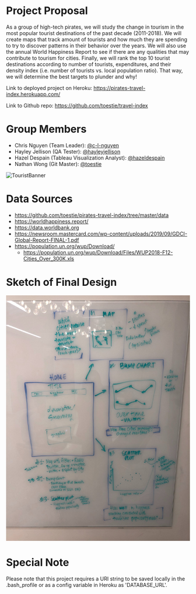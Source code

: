 # Project Proposal
As a group of high-tech pirates, we will study the change in tourism in the most popular tourist destinations of the past decade (2011-2018). We will create maps that track amount of tourists and how much they are spending to try to discover patterns in their behavior over the years. We will also use the annual World Happiness Report to see if there are any qualities that may contribute to tourism for cities. Finally, we will rank the top 10 tourist destinations according to number of tourists, expenditures, and their density index (i.e. number of tourists vs. local population ratio). That way, we will determine the best targets to plunder and why!

Link to deployed project on Heroku: https://pirates-travel-index.herokuapp.com/

Link to Github repo: https://github.com/toestie/travel-index

# Group Members
* Chris Nguyen (Team Leader): [@c-l-nguyen](https://github.com/c-l-nguyen)
* Hayley Jellison (QA Tester): [@hayleyjellison](https://github.com/hayleyjellison)
* Hazel Despain (Tableau Visualization Analyst): [@hazeldespain](https://github.com/hazeldespain)
* Nathan Wong (Git Master): [@toestie](https://github.com/toestie)

![TouristBanner](./Pirates-Travel-Index-App/static/resources/images/banner.jpg)


# Data Sources

* https://github.com/toestie/pirates-travel-index/tree/master/data
* https://worldhappiness.report/
* https://data.worldbank.org
* https://newsroom.mastercard.com/wp-content/uploads/2019/09/GDCI-Global-Report-FINAL-1.pdf
* https://population.un.org/wup/Download/
   * https://population.un.org/wup/Download/Files/WUP2018-F12-Cities_Over_300K.xls

# Sketch of Final Design
<!-- Sketch of the final design -->
![Sketch Picture](./Pirates-Travel-Index-App/static/resources/images/sketch.jpg)

# Special Note
Please note that this project requires a URI string to be saved locally in the .bash_profile or as a config variable in Heroku as 'DATABASE_URL'.
